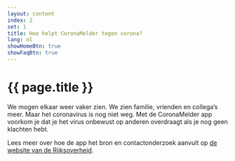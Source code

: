```yaml
---
layout: content
index: 2
set: 1
title: Hoe helpt CoronaMelder tegen corona?
lang: nl
showHomeBtn: true
showFaqBtn: true
---
```


# {{ page.title }}

We mogen elkaar weer vaker zien. We zien familie, vrienden en collega’s meer. Maar het coronavirus is nog niet weg. Met de CoronaMelder app voorkom je dat je het virus onbewust op anderen overdraagt als je nog geen klachten hebt.

Lees meer over hoe de app het bron en contactonderzoek aanvult op [de website van de Rijksoverheid](https://www.rijksoverheid.nl/onderwerpen/coronavirus-app/vraag-en-antwoord/hoe-werkt-de-corona-app).

